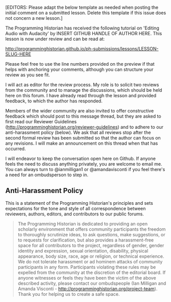 [EDITORS: Please adapt the below template as needed when posting the initial comment on a submitted lesson. Delete this template if this issue does not concern a new lesson.]

The Programming Historian has received the following tutorial on 'Editing Audio with Audacity' by INSERT GITHUB HANDLE OF AUTHOR HERE. This lesson is now under review and can be read at:

http://programminghistorian.github.io/ph-submissions/lessons/LESSON-SLUG-HERE

Please feel free to use the line numbers provided on the preview if that helps with anchoring your comments, although you can structure your review as you see fit.

I will act as editor for the review process. My role is to solicit two reviews from the community and to manage the discussions, which should be held here on this forum. I have already read through the lesson and provided feedback, to which the author has responded.

Members of the wider community are also invited to offer constructive feedback which should post to this message thread, but they are asked to first read our Reviewer Guidelines (http://programminghistorian.org/reviewer-guidelines) and to adhere to our anti-harassment policy (below). We ask that all reviews stop after the second formal review has been submitted so that the author can focus on any revisions. I will make an announcement on this thread when that has occurred.

I will endeavor to keep the conversation open here on Github. If anyone feels the need to discuss anything privately, you are welcome to email me. You can always turn to @ianmilligan1 or @amandavisconti if you feel there's a need for an ombudsperson to step in.

## Anti-Harassment Policy

This is a statement of the Programming Historian's principles and sets expectations for the tone and style of all correspondence between reviewers, authors, editors, and contributors to our public forums.

> The Programming Historian is dedicated to providing an open scholarly environment that offers community participants the freedom to thoroughly scrutinize ideas, to ask questions, make suggestions, or to requests for clarification, but also provides a harassment-free space for all contributors to the project, regardless of gender, gender identity and expression, sexual orientation, disability, physical appearance, body size, race, age or religion, or technical experience. We do not tolerate harassment or ad hominem attacks of community participants in any form. Participants violating these rules may be expelled from the community at the discretion of the editorial board. If anyone witnesses or feels they have been the victim of the above described activity, please contact our ombudspeople (Ian Milligan and Amanda Visconti - <http://programminghistorian.org/project-team>). Thank you for helping us to create a safe space.
